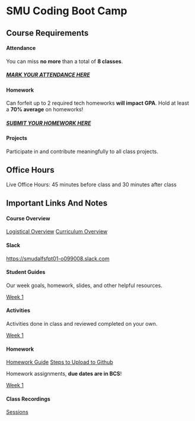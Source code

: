 # SMU Coding Boot Camp

## Course Requirements

#### Attendance

You can miss **no more** than a total of **8 classes**.

##### [MARK YOUR ATTENDANCE HERE](http://bootcampspot.com)

#### Homework

Can forfeit up to 2 required tech homeworks **will impact GPA**. Hold at least a **70% average** on homeworks!

##### [SUBMIT YOUR HOMEWORK HERE](http://bootcampspot.com)

#### Projects

Participate in and contribute meaningfully to all class projects.

## Office Hours

Live Office Hours: 45 minutes before class and 30 minutes after class

## Important Links And Notes

#### Course Overview

[Logistical Overview](https://docs.google.com/presentation/d/1-RTQozBoJPPex5Pg63m7pX_LcI5EXsgbfbsuFil_FyM/edit)
[Curriculum Overview](https://techbootcamps.smu.edu/coding/curriculum/)

#### Slack

https://smudalfsfpt01-o099008.slack.com

#### Student Guides

Our week goals, homework, slides, and other helpful resources.

[Week 1](/01-HTML-Git-CSS/README.md)

#### Activities

Activities done in class and reviewed completed on your own.

[Week 1](/01-HTML-Git-CSS/01-Activities)

#### Homework

[Homework Guide](/01-HTML-Git-CSS/04-Important/Homework-Guide)
[Steps to Upload to Github](/01-HTML-Git-CSS/04-Important/Steps%20To%20Upload%20to%20Github.pdf)

Homework assignments, **due dates are in BCS**!

[Week 1](/01-HTML-Git-CSS/02-Homework)

#### Class Recordings

[Sessions](https://www.bootcampspot.com/sessions)
